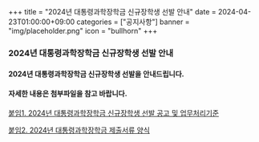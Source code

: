 ﻿+++
title = "2024년 대통령과학장학금 신규장학생 선발 안내"
date = 2024-04-23T01:00:00+09:00
categories = ["공지사항"]
banner = "img/placeholder.png"
icon = "bullhorn"
+++
<!--more-->
### 2024년 대통령과학장학금 신규장학생 선발 안내

#### 2024년 대통령과학장학금 신규장학생 선발을 안내드립니다.
#### 자세한 내용은 첨부파일을 참고 바랍니다.

[붙임1. 2024년 대통령과학장학금 신규장학생 선발 공고 및 업무처리기준](/files/notice_20240424_1.zip)

[붙임2. 2024년 대통령과학장학금 제출서류 양식](/files/notice_20240424_2.zip)